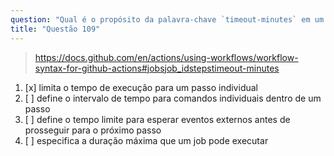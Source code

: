 ```yaml
---
question: "Qual é o propósito da palavra-chave `timeout-minutes` em um passo?"
title: "Questão 109"
---
```



> https://docs.github.com/en/actions/using-workflows/workflow-syntax-for-github-actions#jobsjob_idstepstimeout-minutes
1. [x] limita o tempo de execução para um passo individual
1. [ ] define o intervalo de tempo para comandos individuais dentro de um passo
1. [ ] define o tempo limite para esperar eventos externos antes de prosseguir para o próximo passo
1. [ ] especifica a duração máxima que um job pode executar

